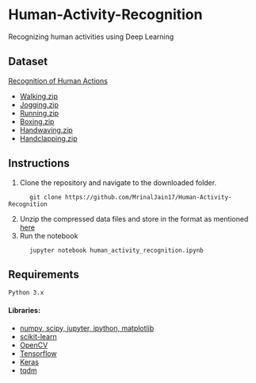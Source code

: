 # Human-Activity-Recognition
Recognizing human activities using Deep Learning

## Dataset
[Recognition of Human Actions](http://www.nada.kth.se/cvap/actions/)

- [Walking.zip](http://www.nada.kth.se/cvap/actions/walking.zip)
- [Jogging.zip](http://www.nada.kth.se/cvap/actions/jogging.zip)
- [Running.zip](http://www.nada.kth.se/cvap/actions/running.zip)
- [Boxing.zip](http://www.nada.kth.se/cvap/actions/boxing.zip)
- [Handwaving.zip](http://www.nada.kth.se/cvap/actions/handwaving.zip)
- [Handclapping.zip](http://www.nada.kth.se/cvap/actions/handclapping.zip)

## Instructions
1. Clone the repository and navigate to the downloaded folder.

  ```
		git clone https://github.com/MrinalJain17/Human-Activity-Recognition
  ```

2. Unzip the compressed data files and store in the format as mentioned [here](https://github.com/MrinalJain17/Human-Activity-Recognition/blob/master/Directory%20Structure%20for%20Data.txt)
3. Run the notebook

  ```
		jupyter notebook human_activity_recognition.ipynb
  ```

## Requirements
`Python 3.x`

#### Libraries:
- [numpy, scipy, jupyter, ipython, matplotlib](https://scipy.org/install.html)
- [scikit-learn](http://scikit-learn.org/stable/install.html)
- [OpenCV](https://pypi.python.org/pypi/opencv-python)
- [Tensorflow](https://www.tensorflow.org/install/)
- [Keras](https://keras.io/#installation)
- [tqdm](https://pypi.python.org/pypi/tqdm#installation)

